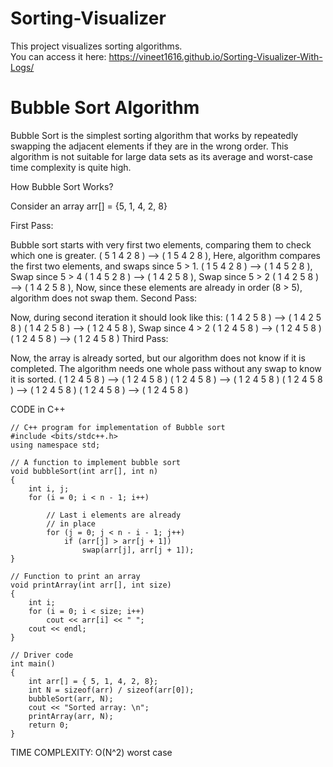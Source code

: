 # Sorting-Visualizer
This project visualizes sorting algorithms.  
You can access it here: https://vineet1616.github.io/Sorting-Visualizer-With-Logs/


# Bubble Sort Algorithm
Bubble Sort is the simplest sorting algorithm that works by repeatedly swapping the adjacent elements if they are in the wrong order. 
This algorithm is not suitable for large data sets as its average and worst-case time complexity is quite high.

How Bubble Sort Works?

Consider an array arr[] = {5, 1, 4, 2, 8}

First Pass: 

Bubble sort starts with very first two elements, comparing them to check which one is greater.
( 5 1 4 2 8 ) –> ( 1 5 4 2 8 ), Here, algorithm compares the first two elements, and swaps since 5 > 1. 
( 1 5 4 2 8 ) –>  ( 1 4 5 2 8 ), Swap since 5 > 4 
( 1 4 5 2 8 ) –>  ( 1 4 2 5 8 ), Swap since 5 > 2 
( 1 4 2 5 8 ) –> ( 1 4 2 5 8 ), Now, since these elements are already in order (8 > 5), algorithm does not swap them.
Second Pass: 

Now, during second iteration it should look like this:
( 1 4 2 5 8 ) –> ( 1 4 2 5 8 ) 
( 1 4 2 5 8 ) –> ( 1 2 4 5 8 ), Swap since 4 > 2 
( 1 2 4 5 8 ) –> ( 1 2 4 5 8 ) 
( 1 2 4 5 8 ) –>  ( 1 2 4 5 8 ) 
Third Pass: 

Now, the array is already sorted, but our algorithm does not know if it is completed.
The algorithm needs one whole pass without any swap to know it is sorted.
( 1 2 4 5 8 ) –> ( 1 2 4 5 8 ) 
( 1 2 4 5 8 ) –> ( 1 2 4 5 8 ) 
( 1 2 4 5 8 ) –> ( 1 2 4 5 8 ) 
( 1 2 4 5 8 ) –> ( 1 2 4 5 8 ) 

CODE in C++

```
// C++ program for implementation of Bubble sort
#include <bits/stdc++.h>
using namespace std;

// A function to implement bubble sort
void bubbleSort(int arr[], int n)
{
	int i, j;
	for (i = 0; i < n - 1; i++)

		// Last i elements are already
		// in place
		for (j = 0; j < n - i - 1; j++)
			if (arr[j] > arr[j + 1])
				swap(arr[j], arr[j + 1]);
}

// Function to print an array
void printArray(int arr[], int size)
{
	int i;
	for (i = 0; i < size; i++)
		cout << arr[i] << " ";
	cout << endl;
}

// Driver code
int main()
{
	int arr[] = { 5, 1, 4, 2, 8};
	int N = sizeof(arr) / sizeof(arr[0]);
	bubbleSort(arr, N);
	cout << "Sorted array: \n";
	printArray(arr, N);
	return 0;
}
```
TIME COMPLEXITY: O(N^2) worst case
